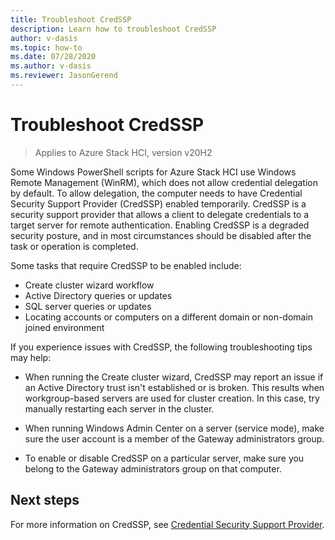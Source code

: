 ```yaml
---
title: Troubleshoot CredSSP
description: Learn how to troubleshoot CredSSP
author: v-dasis
ms.topic: how-to
ms.date: 07/28/2020
ms.author: v-dasis
ms.reviewer: JasonGerend
---
```


# Troubleshoot CredSSP

> Applies to Azure Stack HCI, version v20H2

Some Windows PowerShell scripts for Azure Stack HCI use Windows Remote Management (WinRM), which does not allow credential delegation by default. To allow delegation, the computer needs to have Credential Security Support Provider (CredSSP) enabled temporarily. CredSSP is a security support provider that allows a client to delegate credentials to a target server for remote authentication. Enabling CredSSP is a degraded security posture, and in most circumstances should be disabled after the task or operation is completed.

Some tasks that require CredSSP to be enabled include:

- Create cluster wizard workflow
- Active Directory queries or updates
- SQL server queries or updates
- Locating accounts or computers on a different domain or non-domain joined environment

If you experience issues with CredSSP, the following troubleshooting tips may help:

- When running the Create cluster wizard, CredSSP may report an issue if an Active Directory trust isn't established or is broken. This results when workgroup-based servers are used for cluster creation. In this case, try manually restarting each server in the cluster.

- When running Windows Admin Center on a server (service mode), make sure the user account is a member of the Gateway administrators group.

- To enable or disable CredSSP on a particular server, make sure you belong to the Gateway administrators group on that computer.

## Next steps

For more information on CredSSP, see [Credential Security Support Provider](https://docs.microsoft.com/windows/win32/secauthn/credential-security-support-provider).